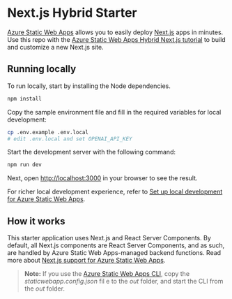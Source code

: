 # Next.js Hybrid Starter

[Azure Static Web Apps](https://docs.microsoft.com/azure/static-web-apps/overview) allows you to easily deploy [Next.js](https://nextjs.org/) apps in minutes. Use this repo with the [Azure Static Web Apps Hybrid Next.js tutorial](https://learn.microsoft.com/en-us/azure/static-web-apps/deploy-nextjs-hybrid) to build and customize a new Next.js site.

## Running locally

To run locally, start by installing the Node dependencies.

```bash
npm install
```

Copy the sample environment file and fill in the required variables for local development:

```bash
cp .env.example .env.local
# edit .env.local and set OPENAI_API_KEY
```

Start the development server with the following command:

```bash
npm run dev
```

Next, open [http://localhost:3000](http://localhost:3000) in your browser to see the result.

For richer local development experience, refer to [Set up local development for Azure Static Web Apps](https://docs.microsoft.com/azure/static-web-apps/local-development).

## How it works

This starter application uses Next.js and React Server Components. By default, all Next.js components are React Server Components, and as such, are handled by Azure Static Web Apps-managed backend functions. Read more about [Next.js support for Azure Static Web Apps](https://learn.microsoft.com/en-us/azure/static-web-apps/nextjs). 

> **Note:** If you use the [Azure Static Web Apps CLI](https://docs.microsoft.com/azure/static-web-apps/local-development), copy the *staticwebapp.config.json* fil
> e to the *out* folder, and start the CLI from the *out* folder.

<!-- trigger deployment -->
